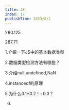 ```yaml
---
title: JS
index: 17
publishTime: 2023/8/1
---
```


280.125

287.71

1.介绍一下JS中的基本数据类型



2.数据类型检测方法有哪些？



3.介绍null,undefined,NaN



4.instanceof的原理



5.为什么0.1+0.2！=0.3？



6.